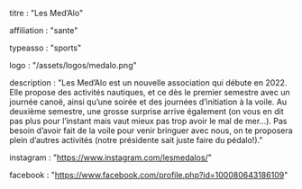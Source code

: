 titre : "Les Med’Alo"

affiliation : "sante"

typeasso : "sports"

logo : "/assets/logos/medalo.png"

description : "Les Med’Alo est un nouvelle association qui débute en 2022. Elle propose des activités nautiques, et ce dès le premier semestre avec un journée canoë, ainsi qu’une soirée et des journées d’initiation à la voile.
Au deuxième semestre, une grosse surprise arrive également (on vous en dit pas plus pour l’instant mais vaut mieux pas trop avoir le mal de mer...).
Pas besoin d’avoir fait de la voile pour venir bringuer avec nous, on te proposera plein d’autres activités (notre présidente sait juste faire du pédalo!)."

instagram : "https://www.instagram.com/lesmedalos/"

facebook : "https://www.facebook.com/profile.php?id=100080643186109"